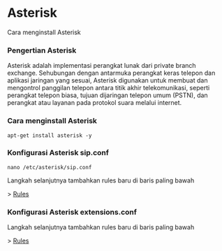 # Asterisk
Cara menginstall Asterisk
<h3>Pengertian Asterisk</h3>
<p>Asterisk adalah implementasi perangkat lunak dari private branch exchange. Sehubungan dengan antarmuka perangkat keras telepon dan aplikasi jaringan yang sesuai, Asterisk digunakan untuk membuat dan mengontrol panggilan telepon antara titik akhir telekomunikasi, seperti perangkat telepon biasa, tujuan dijaringan telepon umum (PSTN), dan perangkat atau layanan pada protokol suara melalui internet.</p>
<h3>Cara menginstall Asterisk</h3>
<p><code>apt-get install asterisk -y</code></p>
<h3>Konfigurasi Asterisk sip.conf</h3>
<p><code>nano /etc/asterisk/sip.conf</code></p>
<p>Langkah selanjutnya tambahkan rules baru di baris paling bawah</p>
<p>> <a href="https://github.com/sikunyuk64/asterisk/blob/main/sip.conf">Rules</a></p>
<h3>Konfigurasi Asterisk extensions.conf</h3>
<p>Langkah selanjutnya tambahkan rules baru di baris paling bawah</p>
<p>> <a href="https://github.com/sikunyuk64/asterisk/blob/main/extensions.conf">Rules</a></p>
